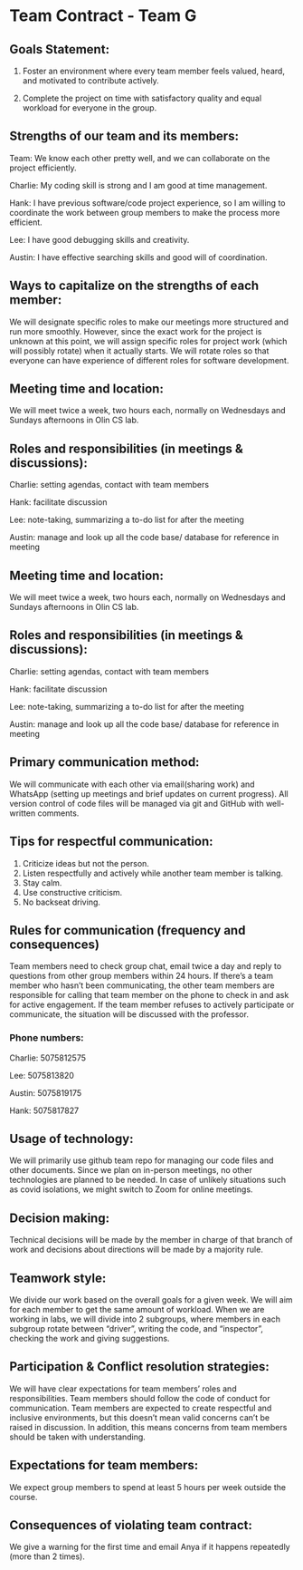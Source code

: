 # Team Contract - Team G

## Goals Statement:

1. Foster an environment where every team member feels valued, heard, and motivated to contribute actively.

2. Complete the project on time with satisfactory quality and equal workload for everyone in the group.

## Strengths of our team and its members:

Team: We know each other pretty well, and we can collaborate on the project efficiently.

Charlie: My coding skill is strong and I am good at time management.

Hank: I have previous software/code project experience, so I am willing to coordinate the work between group members to make the process more efficient.

Lee: I have good debugging skills and creativity.

Austin: I have effective searching skills and good will of coordination.

## Ways to capitalize on the strengths of each member:

We will designate specific roles to make our meetings more structured and run more smoothly. However, since the exact work for the project is unknown at this point, we will assign specific roles for project work (which will possibly rotate) when it actually starts. We will rotate roles so that everyone can have experience of different roles for software development.

## Meeting time and location:

We will meet twice a week, two hours each, normally on Wednesdays and Sundays afternoons in Olin CS lab.

## Roles and responsibilities (in meetings & discussions):

Charlie: setting agendas, contact with team members

Hank: facilitate discussion

Lee: note-taking, summarizing a to-do list for after the meeting

Austin: manage and look up all the code base/ database for reference in meeting

## Meeting time and location:

We will meet twice a week, two hours each, normally on Wednesdays and Sundays afternoons in Olin CS lab.

## Roles and responsibilities (in meetings & discussions):

Charlie: setting agendas, contact with team members

Hank: facilitate discussion

Lee: note-taking, summarizing a to-do list for after the meeting

Austin: manage and look up all the code base/ database for reference in meeting

## Primary communication method:

We will communicate with each other via email(sharing work) and WhatsApp (setting up meetings and brief updates on current progress). All version control of code files will be managed via git and GitHub with well-written comments.

## Tips for respectful communication:

1. Criticize ideas but not the person.
2. Listen respectfully and actively while another team member is talking.
3. Stay calm.
4. Use constructive criticism.
5. No backseat driving.

## Rules for communication (frequency and consequences)

Team members need to check group chat, email twice a day and reply to questions from other group members within 24 hours. If there’s a team member who hasn’t been communicating, the other team members are responsible for calling that team member on the phone to check in and ask for active engagement.  If the team member refuses to actively participate or communicate, the situation will be discussed with the professor.

### Phone numbers:

Charlie: 5075812575

Lee: 5075813820

Austin: 5075819175

Hank: 5075817827

## Usage of technology:

We will primarily use github team repo  for managing our code files and other documents. Since we plan on in-person meetings, no other technologies are planned to be needed. In case of unlikely situations such as covid isolations, we might switch to Zoom for online meetings.

## Decision making:

Technical decisions will be made by the member in charge of that branch of work and decisions about directions will be made by a majority rule.

## Teamwork style:

We divide our work based on the overall goals for a given week. We will aim for each member to get the same amount of workload. When we are working in labs, we will divide into 2 subgroups, where members in each subgroup rotate between “driver”, writing the code, and “inspector”, checking the work and giving suggestions. 

## Participation & Conflict resolution strategies:

We will have clear expectations for team members’ roles and responsibilities. Team members should follow the code of conduct for communication. Team members are expected to create respectful and inclusive environments, but this doesn’t mean valid concerns can’t be raised in discussion. In addition, this means concerns from team members should be taken with understanding.

## Expectations for team members:

We expect group members to spend at least 5 hours per week outside the course.

## Consequences of violating team contract:

We give a warning for the first time and email Anya if it happens repeatedly (more than 2 times).